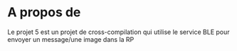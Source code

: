# A propos de
Le projet 5 est un projet de cross-compilation qui utilise le service BLE pour envoyer un message/une image dans la RP
